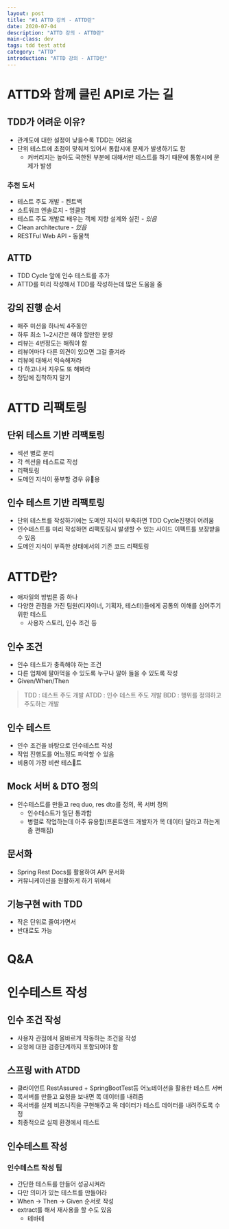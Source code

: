 ```yaml
---
layout: post
title: "#1 ATTD 강의 - ATTD란"
date: 2020-07-04
description: "ATTD 강의 - ATTD란"
main-class: dev
tags: tdd test attd
category: "ATTD"
introduction: "ATTD 강의 - ATTD란"
---
```

# ATTD와 함께 클린 API로 가는 길

## TDD가 어려운 이유?
* 관계도에 대한 설정이 낮을수록 TDD는 어려움
* 단위 테스트에 초점이 맞춰져 있어서 통합시에 문제가 발생하기도 함
	* 커버리지는 높아도 국한된 부분에 대해서만 테스트를 하기 때문에 통합시에 문제가 발생
### 추천 도서
* 테스트 주도 개발 - 켄트백
* 소트워크 엔솔로지 - 엉클밥
* 테스트 주도 개발로 배우는 객체 지향 설계와 실전 - *있음*
* Clean architecture - *있음*
* RESTFul Web API - 동물책

## ATTD
* TDD Cycle 앞에 인수 테스트를 추가
* ATTD를 미리 작성해서 TDD를 작성하는데 많은 도움을 줌

## 강의 진행 순서
* 매주 미션을 하나씩 4주동안
* 하루 최소 1~2시간은 해야 할만한 분량
* 리뷰는 4번정도는 해줘야 함
* 리뷰어마다 다른 의견이 있으면 그걸 즐겨라
* 리뷰에 대해서 익숙해져라
* 다 하고나서 지우도 또 해봐라
* 정답에 집착하지 말기

# ATTD 리팩토링
## 단위 테스트 기반 리팩토링
* 섹션 별로 분리
* 각 섹션을 테스트로 작성
* 리팩토링
* 도메인 지식이 풍부할 경우 유용

## 인수 테스트 기반 리팩토링
* 단위 테스트를 작성하기에는 도메인 지식이 부족하면 TDD Cycle진행이 어려움
* 인수테스트를 미리 작성하면 리팩토링시 발생할 수 있는 사이드 이펙트를 보장받을 수 있음
* 도메인 지식이 부족한 상태에서의 기존 코드 리팩토링

# ATTD란?
* 애자일의 방법론 중 하나
* 다양한 관점을 가진 팀원(디자이너, 기획자, 테스터)들에게 공통의 이해를 심어주기 위한 테스트
	* 사용자 스토리, 인수 조건 등

## 인수 조건
* 인수 테스트가 충족해야 하는 조건
* 다른 업체에 팔아먹을 수 있도록 누구나 알아 들을 수 있도록 작성
* Given/When/Then
> TDD : 테스트 주도 개발
> ATDD : 인수 테스트 주도 개발
> BDD : 행위를 정의하고 주도하는 개발

## 인수 테스트
* 인수 조건을 바탕으로 인수테스트 작성
* 작업 진행도를 어느정도 파악할 수 있음
* 비용이 가장 비싼 테스트

## Mock 서버 & DTO 정의
* 인수테스트를 만들고 req duo, res dto를 정의, 목 서버 정의
	* 인수테스트가 일단 통과함
	* 병렬로 작업하는데 아주 유용함(프론트엔드 개발자가 목 데이터 달라고 하는게 좀 편해짐)
	
## 문서화
* Spring Rest Docs를 활용하여 API 문서화
* 커뮤니케이션을 원활하게 하기 위해서

## 기능구현 with TDD
* 작은 단위로 줄여가면서
* 반대로도 가능
# Q&A
# 인수테스트 작성
## 인수 조건 작성
* 사용자 관점에서 올바르게 작동하는 조건을 작성
* 요청에 대한 검증단계까지 포함되어야 함
## 스프링 with ATDD
* 클라이언트 RestAssured + SpringBootTest등 어노테이션을 활용한 테스트 서버
* 목서버를 만들고 요청을 보내면 목 데이터를 내려줌
* 목서버를 실제 비즈니직을 구현해주고 목 데이터가 테스트 데이터를 내려주도록 수정
* 최종적으로 실제 환경에서 테스트
## 인수테스트 작성
### 인수테스트 작성 팁
* 간단한 테스트를 만들어 성공시켜라
* 다만 의미가 있는 테스트를 만들어라
* When -> Then -> Given 순서로 작성
* extract를 해서 재사용을 할 수도 있음
	* 테바테